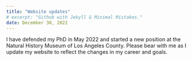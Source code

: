 ```yaml
---
title: "Website updates"
# excerpt: "Github with Jekyll & Minimal Mistakes."
date: December 30, 2022
---
```


I have defended my PhD in May 2022 and started a new position at the Natural History Museum of Los Angeles County. Please bear with me as I update my website to reflect the changes in my career and goals. 
